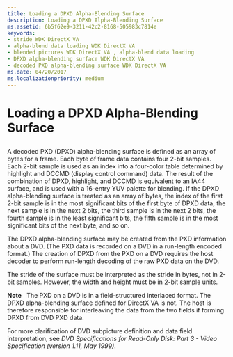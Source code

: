 ```yaml
---
title: Loading a DPXD Alpha-Blending Surface
description: Loading a DPXD Alpha-Blending Surface
ms.assetid: 6b5f62e9-3211-42c2-8168-505983c7814e
keywords:
- stride WDK DirectX VA
- alpha-blend data loading WDK DirectX VA
- blended pictures WDK DirectX VA , alpha-blend data loading
- DPXD alpha-blending surface WDK DirectX VA
- decoded PXD alpha-blending surface WDK DirectX VA
ms.date: 04/20/2017
ms.localizationpriority: medium
---
```


# Loading a DPXD Alpha-Blending Surface


## <span id="ddk_loading_a_dpxd_alpha_blending_surface_gg"></span><span id="DDK_LOADING_A_DPXD_ALPHA_BLENDING_SURFACE_GG"></span>


A decoded PXD (DPXD) alpha-blending surface is defined as an array of bytes for a frame. Each byte of frame data contains four 2-bit samples. Each 2-bit sample is used as an index into a four-color table determined by highlight and DCCMD (display control command) data. The result of the combination of DPXD, highlight, and DCCMD is equivalent to an IA44 surface, and is used with a 16-entry YUV palette for blending. If the DPXD alpha-blending surface is treated as an array of bytes, the index of the first 2-bit sample is in the most significant bits of the first byte of DPXD data, the next sample is in the next 2 bits, the third sample is in the next 2 bits, the fourth sample is in the least significant bits, the fifth sample is in the most significant bits of the next byte, and so on.

The DPXD alpha-blending surface may be created from the PXD information about a DVD. (The PXD data is recorded on a DVD in a run-length encoded format.) The creation of DPXD from the PXD on a DVD requires the host decoder to perform run-length decoding of the raw PXD data on the DVD.

The stride of the surface must be interpreted as the stride in bytes, not in 2-bit samples. However, the width and height must be in 2-bit sample units.

**Note**   The PXD on a DVD is in a field-structured interlaced format. The DPXD alpha-blending surface defined for DirectX VA is not. The host is therefore responsible for interleaving the data from the two fields if forming DPXD from DVD PXD data.

 

For more clarification of DVD subpicture definition and data field interpretation, see *DVD Specifications for Read-Only Disk: Part 3 - Video Specification (version 1.11, May 1999)*.

 

 





